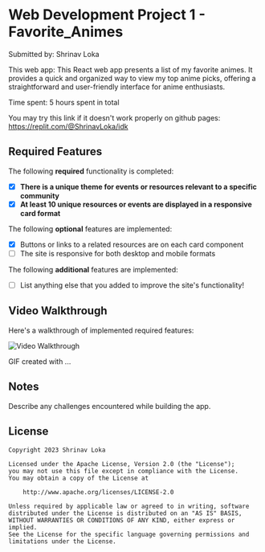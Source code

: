 # Web Development Project 1 - Favorite_Animes

Submitted by: Shrinav Loka

This web app: This React web app presents a list of my favorite animes. It provides a quick and organized way to view my top anime picks, offering a straightforward and user-friendly interface for anime enthusiasts.

Time spent: 5 hours spent in total

You may try this link if it doesn't work properly on github pages: https://replit.com/@ShrinavLoka/idk

## Required Features

The following **required** functionality is completed:

- [x] **There is a unique theme for events or resources relevant to a specific community**
- [x] **At least 10 unique resources or events are displayed in a responsive card format**

The following **optional** features are implemented:

- [x] Buttons or links to a related resources are on each card component
- [ ] The site is responsive for both desktop and mobile formats

The following **additional** features are implemented:

* [ ] List anything else that you added to improve the site's functionality!

## Video Walkthrough

Here's a walkthrough of implemented required features:

<img src='[[https://imgur.com/l2ZLhn2](https://github.com/lokashrinav/CodePathProject1/blob/main/ezgif-2-3338f0bb9b.gif)](https://github.com/lokashrinav/CodePathProject1/blob/main/ezgif-2-3338f0bb9b.gif)' title='Video Walkthrough' width='' alt='Video Walkthrough' />

<!-- Replace this with whatever GIF tool you used! -->
GIF created with ...  
<!-- Recommended tools:
[Kap](https://getkap.co/) for macOS
[ScreenToGif](https://www.screentogif.com/) for Windows
[peek](https://github.com/phw/peek) for Linux. -->

## Notes

Describe any challenges encountered while building the app.

## License

    Copyright 2023 Shrinav Loka

    Licensed under the Apache License, Version 2.0 (the "License");
    you may not use this file except in compliance with the License.
    You may obtain a copy of the License at

        http://www.apache.org/licenses/LICENSE-2.0

    Unless required by applicable law or agreed to in writing, software
    distributed under the License is distributed on an "AS IS" BASIS,
    WITHOUT WARRANTIES OR CONDITIONS OF ANY KIND, either express or implied.
    See the License for the specific language governing permissions and
    limitations under the License.
